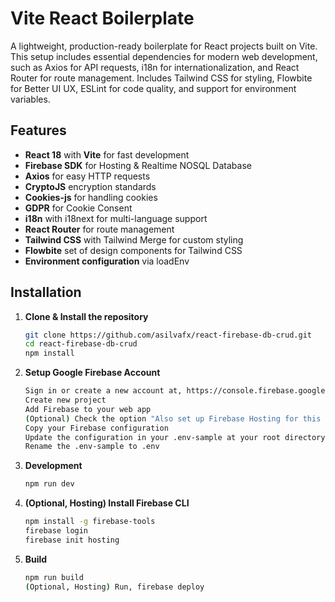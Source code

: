 # Vite React Boilerplate

A lightweight, production-ready boilerplate for React projects built on Vite. This setup includes essential dependencies for modern web development, such as Axios for API requests, i18n for internationalization, and React Router for route management. Includes Tailwind CSS for styling, Flowbite for Better UI UX, ESLint for code quality, and support for environment variables.

## Features
- **React 18** with **Vite** for fast development
- **Firebase SDK** for Hosting & Realtime NOSQL Database
- **Axios** for easy HTTP requests
- **CryptoJS** encryption standards
- **Cookies-js** for handling cookies
- **GDPR** for Cookie Consent
- **i18n** with i18next for multi-language support
- **React Router** for route management
- **Tailwind CSS** with Tailwind Merge for custom styling
- **Flowbite** set of design components for Tailwind CSS
- **Environment configuration** via loadEnv

## Installation

1. **Clone & Install the repository**
   ```bash
   git clone https://github.com/asilvafx/react-firebase-db-crud.git
   cd react-firebase-db-crud
   npm install

2. **Setup Google Firebase Account**
   ```bash
   Sign in or create a new account at, https://console.firebase.google.com/ 
   Create new project
   Add Firebase to your web app
   (Optional) Check the option "Also set up Firebase Hosting for this app", if you wish to setup a hosting for your web app.
   Copy your Firebase configuration
   Update the configuration in your .env-sample at your root directory
   Rename the .env-sample to .env   

3. **Development**
   ```bash
   npm run dev

4. **(Optional, Hosting) Install Firebase CLI**
   ```bash
   npm install -g firebase-tools
   firebase login
   firebase init hosting
   
5. **Build**
   ```bash
   npm run build
   (Optional, Hosting) Run, firebase deploy
